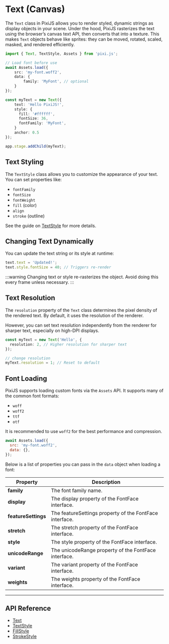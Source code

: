 # Text (Canvas)

The `Text` class in PixiJS allows you to render styled, dynamic strings as display objects in your scene. Under the hood, PixiJS rasterizes the text using the browser’s canvas text API, then converts that into a texture. This makes `Text` objects behave like sprites: they can be moved, rotated, scaled, masked, and rendered efficiently.

```ts
import { Text, TextStyle, Assets } from 'pixi.js';

// Load font before use
await Assets.load({
    src: 'my-font.woff2',
    data: {
        family: 'MyFont', // optional
    }
});

const myText = new Text({
    text: 'Hello PixiJS!',
    style: {
      fill: '#ffffff',
      fontSize: 36,
      fontFamily: 'MyFont',
    }
    anchor: 0.5
});

app.stage.addChild(myText);
```

## Text Styling

The `TextStyle` class allows you to customize the appearance of your text. You can set properties like:

- `fontFamily`
- `fontSize`
- `fontWeight`
- `fill` (color)
- `align`
- `stroke` (outline)

See the guide on [TextStyle](./style.md) for more details.

## **Changing Text Dynamically**

You can update the text string or its style at runtime:

```ts
text.text = 'Updated!';
text.style.fontSize = 40; // Triggers re-render
```

:::warning
Changing text or style re-rasterizes the object. Avoid doing this every frame unless necessary.
:::

## Text Resolution

The `resolution` property of the `Text` class determines the pixel density of the rendered text. By default, it uses the resolution of the renderer.

However, you can set text resolution independently from the renderer for sharper text, especially on high-DPI displays.

```ts
const myText = new Text('Hello', {
  resolution: 2, // Higher resolution for sharper text
});

// change resolution
myText.resolution = 1; // Reset to default
```

## Font Loading

PixiJS supports loading custom fonts via the `Assets` API. It supports many of the common font formats:

- `woff`
- `woff2`
- `ttf`
- `otf`

It is recommended to use `woff2` for the best performance and compression.

```js
await Assets.load({
  src: 'my-font.woff2',
  data: {},
});
```

Below is a list of properties you can pass in the `data` object when loading a font:

| Property            | Description                                             |
| ------------------- | ------------------------------------------------------- |
| **family**          | The font family name.                                   |
| **display**         | The display property of the FontFace interface.         |
| **featureSettings** | The featureSettings property of the FontFace interface. |
| **stretch**         | The stretch property of the FontFace interface.         |
| **style**           | The style property of the FontFace interface.           |
| **unicodeRange**    | The unicodeRange property of the FontFace interface.    |
| **variant**         | The variant property of the FontFace interface.         |
| **weights**         | The weights property of the FontFace interface.         |

---

## API Reference

- [Text](https://pixijs.download/release/docs/scene.Text.html)
- [TextStyle](https://pixijs.download/release/docs/text.TextStyle.html)
- [FillStyle](https://pixijs.download/release/docs/scene.FillStyle.html)
- [StrokeStyle](https://pixijs.download/release/docs/scene.StrokeStyle.html)
